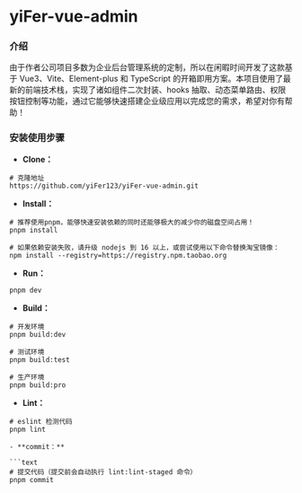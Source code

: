 # yiFer-vue-admin

### 介绍

由于作者公司项目多数为企业后台管理系统的定制，所以在闲暇时间开发了这款基于 Vue3、Vite、Element-plus 和 TypeScript 的开箱即用方案。本项目使用了最新的前端技术栈，实现了诸如组件二次封装、hooks 抽取、动态菜单路由、权限按钮控制等功能，通过它能够快速搭建企业级应用以完成您的需求，希望对你有帮助！

### 安装使用步骤

- **Clone：**

```text
# 克隆地址
https://github.com/yiFer123/yiFer-vue-admin.git
```

- **Install：**

```text
# 推荐使用pnpm，能够快速安装依赖的同时还能够极大的减少你的磁盘空间占用！
pnpm install

# 如果依赖安装失败，请升级 nodejs 到 16 以上，或尝试使用以下命令替换淘宝镜像：
npm install --registry=https://registry.npm.taobao.org
```

- **Run：**

```text
pnpm dev
```

- **Build：**

```text
# 开发环境
pnpm build:dev

# 测试环境
pnpm build:test

# 生产环境
pnpm build:pro
```

- **Lint：**

````text
# eslint 检测代码
pnpm lint

- **commit：**

```text
# 提交代码（提交前会自动执行 lint:lint-staged 命令）
pnpm commit
````
